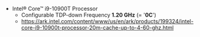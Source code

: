 
* Intel® Core™ i9-10900T Processor 
	* Configurable TDP-down Frequency **1.20 GHz** (= '**0C**')
	* https://ark.intel.com/content/www/us/en/ark/products/199324/intel-core-i9-10900t-processor-20m-cache-up-to-4-60-ghz.html
